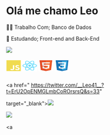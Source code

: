 # Olá me chamo Leo 

👨‍💻 Trabalho Com; Banco de Dados

📖 Estudando; Front-end and Back-End




  <img height="180em" src="https://github-readme-stats.vercel.app/api/top-langs/?username=Leoh41&layout=compact&langs_count=7&theme=dark"/>
</div>

  <div style="display: inline_block"><br>

  <img align="center" alt="Leo-Js" height="30" width="40" src="https://raw.githubusercontent.com/devicons/devicon/master/icons/javascript/javascript-plain.svg">



  <img align="center" alt="Leo-React" height="30" width="40" src="https://raw.githubusercontent.com/devicons/devicon/master/icons/react/react-original.svg">

  <img align="center" alt="Leo-HTML" height="30" width="40" src="https://raw.githubusercontent.com/devicons/devicon/master/icons/html5/html5-original.svg">

  <img align="center" alt="Leo-Node" height="30" width="40" src="https://raw.githubusercontent.com/devicons/devicon/master/icons/css3/css3-original.svg">







</div>
  
  
  
  
  
  ##
 
<div> 
 

  <a href=" https://twitter.com/__Leo41__?t=ErU2OpENMGLmbCoROrsrsQ&s=33"
  
target="_blank"><img src="https://img.shields.io/badge/YouTube-FF0000?style=for-the-badge&logo=youtube&logoColor=white" target="_blank"></a>

  

 	



  <a href = "m"><img src="https://img.shields.io/badge/-Gmail-%23333?style=for-the-badge&logo=gmail&logoColor=white" target="_blank"></a>

  <a

 
  
  



 
